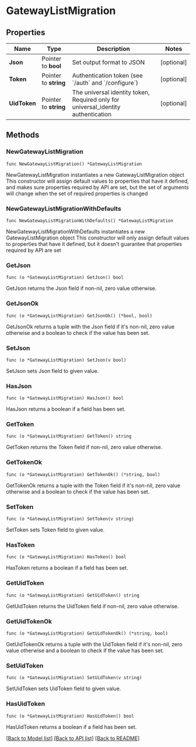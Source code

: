 # GatewayListMigration

## Properties

Name | Type | Description | Notes
------------ | ------------- | ------------- | -------------
**Json** | Pointer to **bool** | Set output format to JSON | [optional] 
**Token** | Pointer to **string** | Authentication token (see &#x60;/auth&#x60; and &#x60;/configure&#x60;) | [optional] 
**UidToken** | Pointer to **string** | The universal identity token, Required only for universal_identity authentication | [optional] 

## Methods

### NewGatewayListMigration

`func NewGatewayListMigration() *GatewayListMigration`

NewGatewayListMigration instantiates a new GatewayListMigration object
This constructor will assign default values to properties that have it defined,
and makes sure properties required by API are set, but the set of arguments
will change when the set of required properties is changed

### NewGatewayListMigrationWithDefaults

`func NewGatewayListMigrationWithDefaults() *GatewayListMigration`

NewGatewayListMigrationWithDefaults instantiates a new GatewayListMigration object
This constructor will only assign default values to properties that have it defined,
but it doesn't guarantee that properties required by API are set

### GetJson

`func (o *GatewayListMigration) GetJson() bool`

GetJson returns the Json field if non-nil, zero value otherwise.

### GetJsonOk

`func (o *GatewayListMigration) GetJsonOk() (*bool, bool)`

GetJsonOk returns a tuple with the Json field if it's non-nil, zero value otherwise
and a boolean to check if the value has been set.

### SetJson

`func (o *GatewayListMigration) SetJson(v bool)`

SetJson sets Json field to given value.

### HasJson

`func (o *GatewayListMigration) HasJson() bool`

HasJson returns a boolean if a field has been set.

### GetToken

`func (o *GatewayListMigration) GetToken() string`

GetToken returns the Token field if non-nil, zero value otherwise.

### GetTokenOk

`func (o *GatewayListMigration) GetTokenOk() (*string, bool)`

GetTokenOk returns a tuple with the Token field if it's non-nil, zero value otherwise
and a boolean to check if the value has been set.

### SetToken

`func (o *GatewayListMigration) SetToken(v string)`

SetToken sets Token field to given value.

### HasToken

`func (o *GatewayListMigration) HasToken() bool`

HasToken returns a boolean if a field has been set.

### GetUidToken

`func (o *GatewayListMigration) GetUidToken() string`

GetUidToken returns the UidToken field if non-nil, zero value otherwise.

### GetUidTokenOk

`func (o *GatewayListMigration) GetUidTokenOk() (*string, bool)`

GetUidTokenOk returns a tuple with the UidToken field if it's non-nil, zero value otherwise
and a boolean to check if the value has been set.

### SetUidToken

`func (o *GatewayListMigration) SetUidToken(v string)`

SetUidToken sets UidToken field to given value.

### HasUidToken

`func (o *GatewayListMigration) HasUidToken() bool`

HasUidToken returns a boolean if a field has been set.


[[Back to Model list]](../README.md#documentation-for-models) [[Back to API list]](../README.md#documentation-for-api-endpoints) [[Back to README]](../README.md)


